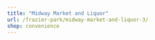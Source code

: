 ```yaml
---
title: "Midway Market and Liquor"
url: /frazier-park/midway-market-and-liquor-3/
shop: convenience
---
```

